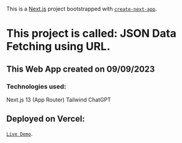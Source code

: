 This is a [Next.js](https://nextjs.org/) project bootstrapped with [`create-next-app`](https://github.com/vercel/next.js/tree/canary/packages/create-next-app).

# This project is called: JSON Data Fetching using URL.

## This Web App created on 09/09/2023 
### Technologies used:
Next.js 13 (App Router)
Tailwind
ChatGPT

## Deployed on Vercel: 

[`Live Demo`](https://json-fetch.vercel.app/).
